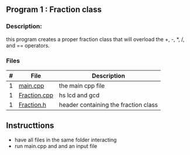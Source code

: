 ## Program 1 : Fraction class

### Description: 

this program creates a proper fraction class that will overload the +, -, *, /, and == operators.

### Files 

|   #   | File             | Description                                        |
| :---: | ---------------- | -------------------------------------------------- |
|   1   | [main.cpp](main.cpp)         | the main cpp file     |
|   1   | [Fraction.cpp](Fraction.cpp)         | hs lcd and gcd   |
|   1   | [Fraction.h](Fraction.h)         | header containing the fraction class|

## Instructtions

* have all files in the same folder interacting
* run main.cpp and and an input file
